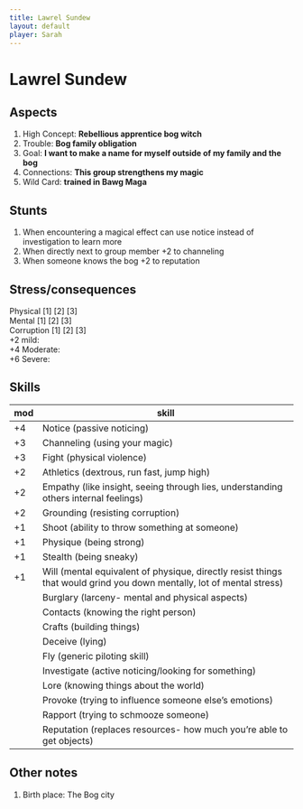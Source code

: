 ```yaml
---
title: Lawrel Sundew
layout: default
player: Sarah
---
```

# Lawrel Sundew
## Aspects
1. High Concept: **Rebellious apprentice bog witch**
2. Trouble: **Bog family obligation**
3. Goal: **I want to make a name for myself outside of my family and the bog**
4. Connections: **This group strengthens my magic**
5. Wild Card: **trained in Bawg Maga**

## Stunts
1. When encountering a magical effect can use notice instead of investigation to learn more 
2. When directly next to group member +2 to channeling 
3. When someone knows the bog +2 to reputation

## Stress/consequences
Physical \[1] \[2] \[3] \
Mental \[1] \[2] \[3] \
Corruption \[1] \[2] \[3] \
+2 mild: \
+4 Moderate: \
+6 Severe: 

## Skills

| mod | skill                                                                                                                 |
| --- | --------------------------------------------------------------------------------------------------------------------- |
| +4  | Notice (passive noticing)                                                                                             |
| +3  | Channeling (using your magic)                                                                                         |
| +3  | Fight (physical violence)                                                                                             |
| +2  | Athletics (dextrous, run fast, jump high)                                                                             |
| +2  | Empathy (like insight, seeing through lies, understanding others internal feelings)                                   |
| +2  | Grounding (resisting corruption)                                                                                      |
| +1  | Shoot (ability to throw something at someone)                                                                         |
| +1  | Physique (being strong)                                                                                               |
| +1  | Stealth (being sneaky)                                                                                                |
| +1  | Will (mental equivalent of physique, directly resist things that would grind you down mentally, lot of mental stress) |
|     | Burglary (larceny- mental and physical aspects)                                                                       |
|     | Contacts (knowing the right person)                                                                                   |
|     | Crafts (building things)                                                                                              |
|     | Deceive (lying)                                                                                                       |
|     | Fly (generic piloting skill)                                                                                          |
|     | Investigate (active noticing/looking for something)                                                                   |
|     | Lore (knowing things about the world)                                                                                 |
|     | Provoke (trying to influence someone else’s emotions)                                                                 |
|     | Rapport (trying to schmooze someone)                                                                                  |
|     | Reputation (replaces resources- how much you’re able to get objects)                                                  |

## Other notes
1. Birth place: The Bog city